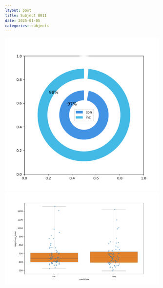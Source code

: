 ```yaml
---
layout: post
title: Subject 8011
date: 2025-01-05
categories: subjects
---
```


![](data/8011/run-25/8011_accuracy_by_condition.png)
![](data/8011/run-25/8011_rt.png)
